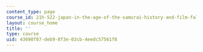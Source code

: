 ```yaml
---
content_type: page
course_id: 21h-522-japan-in-the-age-of-the-samurai-history-and-film-fall-2006
layout: course_home
title: ''
type: course
uid: 43690f87-deb9-8f3e-03cb-4eedc57561f8
---
```

